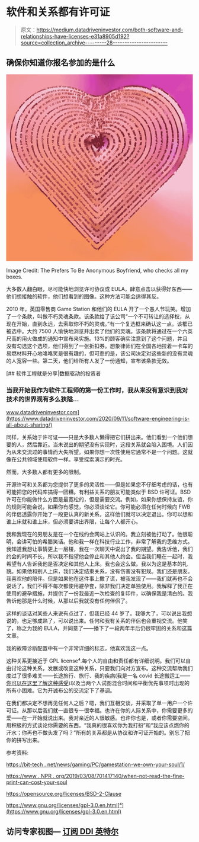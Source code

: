 # 软件和关系都有许可证

> 原文：<https://medium.datadriveninvestor.com/both-software-and-relationships-have-licenses-e31a8905d192?source=collection_archive---------28----------------------->

## 确保你知道你报名参加的是什么

![](img/e059cf01466b06611f08e4a12cc5bf99.png)

Image Credit: The Prefers To Be Anonymous Boyfriend, who checks all my boxes.

大多数人翻白眼，尽可能快地浏览许可协议或 EULA，肆意点击以获得好东西——他们想接触的软件，他们想看到的图像。这种方法可能会适得其反。

2010 年，英国零售商 Game Station 和他们的 EULA 开了一个愚人节玩笑。增加了一个条款，叫做不朽灵魂条款。该条款给了该公司“一个不可转让的选择权，从现在开始，直到永远，去索取你不朽的灵魂。”有一个复选框来确认这一点。该框已被选中。大约 7500 人愉快地浏览并出卖了他们的灵魂。该条款将通过在一个六英尺高的用火做成的通知中宣布来实施。13%的顾客确实注意到了这个问题，并且没有勾选这个选项，他们得到了一张折扣券。想象律师们在全国各地拉着一卡车的易燃材料开心地咯咯笑是很有趣的，但可悲的是，该公司决定对这些新的没有灵魂的人宽容一些。第二天，他们给所有人发了一份通知，宣布该条款无效。

[](https://www.datadriveninvestor.com/2020/09/11/software-engineering-is-all-about-sharing/) [## 软件工程就是分享|数据驱动的投资者

### 当我开始我作为软件工程师的第一份工作时，我从来没有意识到我对技术的世界观有多么狭隘…

www.datadriveninvestor.com](https://www.datadriveninvestor.com/2020/09/11/software-engineering-is-all-about-sharing/) 

同样，关系始于许可证——只是大多数人懒得把它们拼出来。他们看到一个他们想要的人，然后靠近。当未说出的期望没有实现时，这段关系就会陷入困境。人们因为从未交流过的事情而大失所望。如果你想一次性使用它通常不是一个问题。这就像在公共领域使用软件一样。享受探索演示的时光。

然而，大多数人都有更多的限制。

开源许可和关系都为您提供了更多的灵活性——但是如果您不仔细考虑的话，也有可能把您的代码库搞得一团糟。有利益关系的朋友可能类似于 BSD 许可证。BSD 许可在你能做什么方面是最宽松的，但是需要交流。例如，如果你想保持友谊，你的规则可能会说，如果你有感觉，你必须谈论它。你可能必须在任何时候向 FWB 的伴侣透露你开始了一段更认真的新关系，这样他们就可以决定退出。你可以想和谁上床就和谁上床，但必须要讲出界限，让每个人都开心。

我和我现在的男朋友是在一个在线约会网站上认识的。我立刻被他打动了。他很聪明，会讲可怕的希腊笑话。他和我一样在科技行业工作，非常了解我的思维方式。我知道我想让事情更上一层楼，我在一次聊天中说出了我的期望。我告诉他，我们约会的时间不长，所以我不指望他会停止和其他人约会。但当我们睡在一起时，我希望有人告诉我他是否决定和其他人上床。我也会这么做。我以为这是基本的礼貌。如果他和别人上床，我们决定结束关系，没有伤害没有犯规。我们还是朋友。我喜欢他的陪伴。但是如果他在这件事上撒了谎，被我发现了——我们就再也不会说话了。我们不得不每次都使用避孕套，除非我们决定单独使用。我解释了我正在使用的避孕措施，并提供了一份我最近一次检查的复印件，以确保我是清白的。我告诉他那是什么时候，从那以后我就没有任何伴侣了。

这样的谈话对某些人来说有点过了，但我已经 44 岁了。我够大了，可以说出我想说的，也足够成熟了，可以说出来。任何和我有关系的伴侣也会重视交流。他笑了，称之为我的 EULA，并同意了——播下了一段两年半后仍很牢固的关系和这篇文章。

我的故障诊断配置中有一个非常详细的标志，他喜欢我这一点。

这种关系更接近于 GPL license⁴.每个人的自由和责任都有详细说明。我们可以自由讨论这种关系，发展或改变这种关系，只要我们向对方宣布。这种交流帮助我们度过了很多难关——长途旅行、旅行、我的疾病(我是一名 covid 长途搬运工——[你可以在这里了解这种感受](https://medium.com/@sadie_32655/i-caught-coronavirus-in-the-spring-and-im-now-on-short-term-disability-ff84b6f8ba2c))以及当两个人试图混合时间和平衡优先事项时出现的所有小困难。它为开诚布公的交流定下了基调。

在我们都决定不想再见任何人之后？嗯，我们互相交谈，并采取了单一用户一个许可证。从那以后我们就一直很专一很幸福。也许在你的人际关系中，你需要更多的爱——在一开始就说出来。我对亲近的人很敏感。也许你也是，或者你需要空间。用积极的方式谈论你需要的东西。“我真的很喜欢你为我打扮”和“我应该点燃你的汗水；你再也不做头发了吗？”所有的关系都是从协议和许可证开始的。别忘了把你的拼写出来。

参考资料:

[https://bit-tech . net/news/gaming/PC/gamestation-we-own-your-soul/1/](https://bit-tech.net/news/gaming/pc/gamestation-we-own-your-soul/1/)

[https://www . NPR . org/2019/03/08/701417140/when-not-read-the-fine-print-can-cost-your-soul](https://www.npr.org/2019/03/08/701417140/when-not-reading-the-fine-print-can-cost-your-soul)

https://opensource.org/licenses/BSD-2-Clause

https://www.gnu.org/licenses/gpl-3.0.en.html[⁴](https://www.gnu.org/licenses/gpl-3.0.en.html)

## 访问专家视图— [订阅 DDI 英特尔](https://datadriveninvestor.com/ddi-intel)